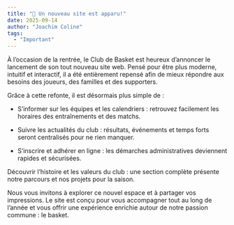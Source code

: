```yaml
---
title: "🏀 Un nouveau site est apparu!"
date: 2025-09-14
author: "Joachim Coline"
tags:
  - "Important"  
---
```

À l’occasion de la rentrée, le Club de Basket est heureux d’annoncer le lancement de son tout nouveau site web. Pensé pour être plus moderne, intuitif et interactif, il a été entièrement repensé afin de mieux répondre aux besoins des joueurs, des familles et des supporters.

Grâce à cette refonte, il est désormais plus simple de :

- S’informer sur les équipes et les calendriers : retrouvez facilement les horaires des entraînements et des matchs.

- Suivre les actualités du club : résultats, événements et temps forts seront centralisés pour ne rien manquer.

- S’inscrire et adhérer en ligne : les démarches administratives deviennent rapides et sécurisées.

Découvrir l’histoire et les valeurs du club : une section complète présente notre parcours et nos projets pour la saison.

Nous vous invitons à explorer ce nouvel espace et à partager vos impressions. Le site est conçu pour vous accompagner tout au long de l’année et vous offrir une expérience enrichie autour de notre passion commune : le basket.